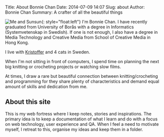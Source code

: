 Title: About Bonnie Chan
Date: 2014-07-09 14:07
Slug: about
Author: Bonnie Chan
Summary: A crafter of all the beautiful things


![Me and Sunsun]({filename}/images/head.jpg){: style="float:left"}
I'm Bonnie Chan. I have recently graduated from University of Borås with a degree in Informatics (Systemvetenskap in Swedish).   <i class="fa fa-graduation-cap"></i> If one is not enough, I also have a degree in Media Technology and Creative Media from School of Creative Media in Hong Kong.

I live with [Kristoffer](http://kri.gs/) and 4 cats in Sweden. 

When I'm not sitting in front of computers, I spend time on planning the next big knitting or crocheting projects or  watching slow films.

At times, I draw a rare but beautiful connection between knitting/crocheting and programming for they share plenty of characteristics and demand equal amount of skills and dedication from me. 

## About this site
This is my web fortress where I keep notes, stories and inspirations. The primary idea is to keep a documentation of what I learn and do with a focus on web technology, user experience and QA. When I feel a need to motivate myself, I retreat to this, organise my ideas and keep them in a folder.

